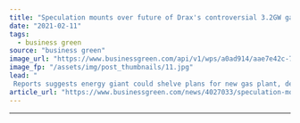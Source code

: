 ```yaml
---
title: "Speculation mounts over future of Drax's controversial 3.2GW gas power project"
date: "2021-02-11"
tags: 
  - business green
source: "business green"
image_url: "https://www.businessgreen.com/api/v1/wps/a0ad914/aae7e42c-7b5a-4a39-8aa3-aa716543d1c6/4/Picture-2-Drax-Power-Station-185x114.jpg"
image_fp: "/assets/img/post_thumbnails/11.jpg"
lead: "
 Reports suggests energy giant could shelve plans for new gas plant, despite recent court victory ..."
article_url: "https://www.businessgreen.com/news/4027033/speculation-mounts-future-drax-controversial-2gw-gas-power-project"
---
```


---

